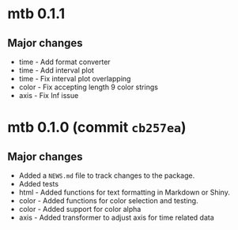 # mtb 0.1.1

## Major changes

* time - Add format converter
* time - Add interval plot
* time - Fix interval plot overlapping
* color - Fix accepting length 9 color strings
* axis - Fix Inf issue

# mtb 0.1.0 (commit `cb257ea`)

## Major changes

* Added a `NEWS.md` file to track changes to the package.
* Added tests
* html - Added functions for text formatting in Markdown or Shiny.
* color - Added functions for color selection and testing.
* color - Added support for color alpha
* axis - Added transformer to adjust axis for time related data 

